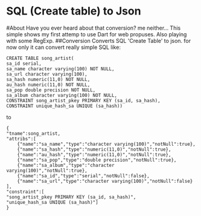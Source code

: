 # SQL (Create table) to Json
#About
Have you ever heard about that conversion? me neither... 
This simple shows my first attemp to use Dart for web propuses. Also playing with some RegExp.
##Conversion
Converts SQL 'Create Table' to json.
for now only it can convert really simple SQL like:
```
CREATE TABLE song_artist(
sa_id serial,
sa_name character varying(100) NOT NULL,
sa_url character varying(100),
sa_hash numeric(11,0) NOT NULL,
au_hash numeric(11,0) NOT NULL,
sa_pop double precision NOT NULL,
sa_album character varying(100) NOT NULL,
CONSTRAINT song_artist_pkey PRIMARY KEY (sa_id, sa_hash),
CONSTRAINT unique_hash_sa UNIQUE (sa_hash))
```
to
```
{
"tname":song_artist,
"attribs":[
 	{"name":"sa_name","type":"character varying(100)","notNull":true},
	{"name":"sa_hash","type":"numeric(11,0)","notNull":true},
	{"name":"au_hash","type":"numeric(11,0)","notNull":true},
	{"name":"sa_pop","type":"double precision","notNull":true},
	{"name":"sa_album","type":"character varying(100)","notNull":true},
	{"name":"sa_id","type":"serial","notNull":false},
	{"name":"sa_url","type":"character varying(100)","notNull":false}
],
"constraint":[ 
"song_artist_pkey PRIMARY KEY (sa_id, sa_hash)",
"unique_hash_sa UNIQUE (sa_hash)"]
}
```